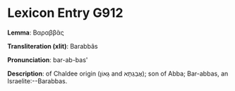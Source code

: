 # Lexicon Entry G912

**Lemma**: Βαραββᾶς

**Transliteration (xlit)**: Barabbâs

**Pronunciation**: bar-ab-bas'

**Description**:
of Chaldee origin (גָּאוֹן and אֲבַגְתָא); son of Abba; Bar-abbas, an Israelite:--Barabbas.
